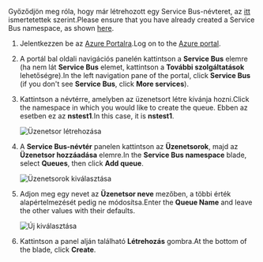 <span data-ttu-id="10989-101">Győződjön meg róla, hogy már létrehozott egy Service Bus-névteret, az [itt][namespace-how-to] ismertetettek szerint.</span><span class="sxs-lookup"><span data-stu-id="10989-101">Please ensure that you have already created a Service Bus namespace, as shown [here][namespace-how-to].</span></span>

1. <span data-ttu-id="10989-102">Jelentkezzen be az [Azure Portalra][azure-portal].</span><span class="sxs-lookup"><span data-stu-id="10989-102">Log on to the [Azure portal][azure-portal].</span></span>
2. <span data-ttu-id="10989-103">A portál bal oldali navigációs panelén kattintson a **Service Bus** elemre (ha nem lát **Service Bus** elemet, kattintson a **További szolgáltatások** lehetőségre).</span><span class="sxs-lookup"><span data-stu-id="10989-103">In the left navigation pane of the portal, click **Service Bus** (if you don't see **Service Bus**, click **More services**).</span></span>
3. <span data-ttu-id="10989-104">Kattintson a névtérre, amelyben az üzenetsort létre kívánja hozni.</span><span class="sxs-lookup"><span data-stu-id="10989-104">Click the namespace in which you would like to create the queue.</span></span> <span data-ttu-id="10989-105">Ebben az esetben ez az **nstest1**.</span><span class="sxs-lookup"><span data-stu-id="10989-105">In this case, it is **nstest1**.</span></span>
   
    ![Üzenetsor létrehozása][createqueue1]
4. <span data-ttu-id="10989-107">A **Service Bus-névtér** panelen kattintson az **Üzenetsorok**, majd az **Üzenetsor hozzáadása** elemre.</span><span class="sxs-lookup"><span data-stu-id="10989-107">In the **Service Bus namespace** blade, select **Queues**, then click **Add queue**.</span></span>
   
    ![Üzenetsorok kiválasztása][createqueue2]
5. <span data-ttu-id="10989-109">Adjon meg egy nevet az **Üzenetsor neve** mezőben, a többi érték alapértelmezését pedig ne módosítsa.</span><span class="sxs-lookup"><span data-stu-id="10989-109">Enter the **Queue Name** and leave the other values with their defaults.</span></span>
   
    ![Új kiválasztása][createqueue3]
6. <span data-ttu-id="10989-111">Kattintson a panel alján található **Létrehozás** gombra.</span><span class="sxs-lookup"><span data-stu-id="10989-111">At the bottom of the blade, click **Create**.</span></span>

[createqueue1]: ./media/service-bus-create-queue-portal/create-queue1.png
[createqueue2]: ./media/service-bus-create-queue-portal/create-queue2.png
[createqueue3]: ./media/service-bus-create-queue-portal/create-queue3.png

[namespace-how-to]: ../articles/service-bus-messaging/service-bus-create-namespace-portal.md
[azure-portal]: https://portal.azure.com
